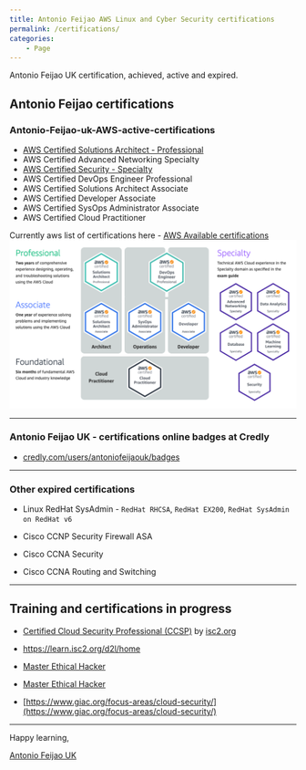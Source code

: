 ```yaml
---
title: Antonio Feijao AWS Linux and Cyber Security certifications
permalink: /certifications/
categories:
    - Page
---
```


Antonio Feijao UK certification, achieved, active and expired.

## Antonio Feijao certifications

### Antonio-Feijao-uk-AWS-active-certifications

* [AWS Certified Solutions Architect - Professional](https://aws.amazon.com/certification/certified-solutions-architect-professional/)
* AWS Certified Advanced Networking Specialty
* [AWS Certified Security - Specialty](https://aws.amazon.com/certification/certified-security-specialty/)
* AWS Certified DevOps Engineer Professional
* AWS Certified Solutions Architect Associate
* AWS Certified Developer Associate
* AWS Certified SysOps Administrator Associate
* AWS Certified Cloud Practitioner

Currently aws list of certifications here - [AWS Available certifications](https://aws.amazon.com/certification/#Available_AWS_Certifications)  
![[AWS Certifications](https://aws.amazon.com/certification/#Available_AWS_Certifications)](/assets/images/aws-certifications-v2022-02-03.png)

---

### Antonio Feijao UK - certifications online badges at Credly

* [credly.com/users/antoniofeijaouk/badges](https://www.credly.com/users/antoniofeijaouk/badges)

---

### Other expired certifications

* Linux RedHat SysAdmin - `RedHat RHCSA`, `RedHat EX200`, `RedHat SysAdmin on RedHat v6`
  
* Cisco CCNP Security Firewall ASA
* Cisco CCNA Security
* Cisco CCNA Routing and Switching

----

## Training and certifications in progress

* [Certified Cloud Security Professional (CCSP)](https://enroll.isc2.org/product?catalog=CCSP-SPT-GLOBAL) by [isc2.org](https://www.isc2.org/Training/)  
* <https://learn.isc2.org/d2l/home>

* [Master Ethical Hacker](https://www.eccouncil.org/programs/certified-ethical-hacker-ceh-master/)

* [Master Ethical Hacker](https://www.eccouncil.org/programs/certified-ethical-hacker-ceh-master/)

* [https://www.giac.org/focus-areas/cloud-security/](https://www.giac.org/focus-areas/cloud-security/)

---

Happy learning,

[Antonio Feijao UK](https://www.antoniofeijao.com/)
